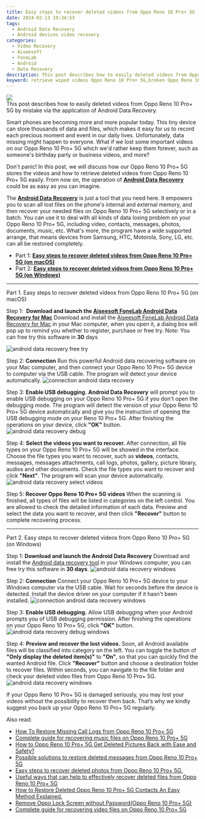 ```yaml
---
title: Easy steps to recover deleted videos from Oppo Reno 10 Pro+ 5G
date: 2024-02-13 19:34:53
tags: 
  - Android Data Recovery
  - Android devices video recovery
categories: 
  - Video Recovery
  - Aiseesoft
  - FoneLab
  - Android
  - Data Recovery
description: This post describes how to easily deleted videos from Oppo Reno 10 Pro+ 5G by mistake via the application of Android Data Recovery.
keyword: retrieve wiped videos Oppo Reno 10 Pro+ 5G,broken Oppo Reno 10 Pro+ 5G videos recovery solution,restore deleted videos on Oppo Reno 10 Pro+ 5G,Oppo Reno 10 Pro+ 5G videos recovery,undeleted videos from Oppo Reno 10 Pro+ 5G,recover lost videos from Oppo Reno 10 Pro+ 5G,Oppo Reno 10 Pro+ 5G deleted video,video disappear Oppo Reno 10 Pro+ 5G,Oppo Reno 10 Pro+ 5G issues with video deleted,how can i find my deleted video Oppo Reno 10 Pro+ 5G,how do i recover video on Oppo Reno 10 Pro+ 5G,Oppo Reno 10 Pro+ 5G data recovery
---
```


<img src="https://img0mobiles.techidaily.com/images/best-assets/devices/oppo/oppo-reno-10-proplus-5g/1.jpg" class="atpl-imgstyle"  />

<div class="atpl-content atpl-for-fonelab-android recover-video">

<div class="atpl-post-description-part-1">
This post describes how to easily deleted videos from Oppo Reno 10 Pro+ 5G by mistake via the application of Android Data Recovery.
</div>

<div class="atpl-post-description-part-2">
<div class="tpl-content-sub-paragraph-normal">
    <p>
        Smart phones are becoming more and more popular today. This tiny device can store thousands of data and files, which makes it easy for us to record each precious moment and event in our daily lives. Unfortunately, data missing might happen to everyone. What if we lost some important videos on our Oppo Reno 10 Pro+ 5G which we'd rather keep them forever, such as someone's birthday party or business videos, and more?
    </p>
    <p>
        Don't panic! In this post, we will discuss how our Oppo Reno 10 Pro+ 5G stores the videos and how to retrieve deleted videos from Oppo Reno 10 Pro+ 5G easily. From now on, the operation of <a href="https://tools.techidaily.com/aiseesoft-android-data-recovery/" target="_blank" rel="noopener"><strong>Android Data Recovery</strong></a> could be as easy as you can imagine.
    </p>
</div>
</div>

<div class="atpl-post-description-part-3">
<div class="tpl-content-sub-paragraph-normal">
    <p>
        The <a href="https://tools.techidaily.com/aiseesoft-android-data-recovery/" target="_blank" rel="noopener"><strong>Android Data Recovery</strong></a> is just a tool that you need here. It empowers you to scan all lost files on the phone's internal and external memory, and then recover your needed files on Oppo Reno 10 Pro+ 5G selectively or in a batch. You can use it to deal with all kinds of data losing problem on your Oppo Reno 10 Pro+ 5G, including video, contacts, messages, photos, documents, music, etc. What's more, the program have a wide supported arrange, that means devices from Samsung, HTC, Motorola, Sony, LG, etc. can all be restored completely.
    </p>
</div>
</div>

<ul>
  <li>Part 1: <strong><a href="#p1"> Easy steps to recover deleted videos from Oppo Reno 10 Pro+ 5G  (on macOS)</a></strong></li>
  <li>Part 2: <strong><a href="#p2"> Easy steps to recover deleted videos from Oppo Reno 10 Pro+ 5G  (on Windows)</a></strong></li>
</ul>

<!-- Part 1 -->
<a id="p1" name="p1" ></a><hr>

<div>
  <span class="atpl-step-part-style">Part 1. Easy steps to recover deleted videos from Oppo Reno 10 Pro+ 5G (on macOS)</span>
</div>  

<span class="atpl-stepstyle-a"><span>Step 1: </span></span> <strong>Download and launch the <a href="https://tools.techidaily.com/aiseesoft-android-data-recovery-for-mac/" target="_blank" rel="noopener">Aiseesoft FoneLab Android Data Recovery for Mac</a></strong>
Download and install the <a href="https://tools.techidaily.com/aiseesoft-android-data-recovery-for-mac/" target="_blank" rel="noopener">Aiseesoft FoneLab Android Data Recovery for Mac</a> in your Mac computer, when you open it, a dialog box will pop up to remind you whether to register, purchase or free try.
Note: You can free try this software in <strong>30</strong> days

<img src="https://tools.techidaily.com/images/apps/aiseesoft/android-data-recovery/mac-free-try.png" class="atpl-imgstyle" alt="android data recovery free try" />

<span class="atpl-stepstyle-a"><span>Step 2: </span></span> <strong>Connection</strong>
Run this powerful Android data recovering software on your Mac computer, and then connect your Oppo Reno 10 Pro+ 5G device to computer via the USB cable. The program will detect your device automatically.
<img src="https://tools.techidaily.com/images/apps/aiseesoft/android-data-recovery/mac-connection-interface.jpg" class="atpl-imgstyle" alt="connection android data recovery" />

<span class="atpl-stepstyle-a"><span>Step 3: </span></span> <strong>Enable USB debugging.</strong>
<strong>Android Data Recovery</strong> will prompt you to enable USB debugging on your Oppo Reno 10 Pro+ 5G if you don't open the debugging mode. The program will detect the version of your Oppo Reno 10 Pro+ 5G device automatically and give you the instruction of opening the USB debugging mode on your Reno 10 Pro+ 5G. After finishing the operations on your device, click <strong>"OK"</strong> button.
<img src="https://tools.techidaily.com/images/apps/aiseesoft/android-data-recovery/mac-android-usb-debug.jpg"  class="atpl-imgstyle" alt="android data recovery debug" />

<span class="atpl-stepstyle-a"><span>Step 4: </span></span> <strong>Select the videos you want to recover.</strong>
After connection, all file types on your Oppo Reno 10 Pro+ 5G will be showed in the interface. Choose the file types you want to recover, such as <strong>videos</strong>, contacts, messages, messages attachments, call logs, photos, gallery, picture library,  audios and other documents. Check the file types you want to recover and click <b>"Next"</b>. The program will scan your device automatically.
<img src="https://tools.techidaily.com/images/apps/aiseesoft/android-data-recovery/mac-choose-type-videos.jpg" class="atpl-imgstyle" alt="android data recovery select videos" />

<span class="atpl-stepstyle-a"><span>Step 5: </span></span> <strong>Recover Oppo Reno 10 Pro+ 5G videos</strong>
When the scanning is finished, all types of files will be listed in categories on the left control. You are allowed to check the detailed information of each data. Preview and select the data you want to recover, and then click <b>"Recover"</b> button to complete recovering process.


<a id="p2" name="p2"></a><hr>

<!-- Part 2 -->
<div>
<span class="atpl-step-part-style">Part 2. Easy steps to recover deleted videos from Oppo Reno 10 Pro+ 5G (on Windows)</span>
</div>

<span class="atpl-stepstyle-a"><span>Step 1: </span></span> <strong>Download and launch the Android Data Recovery</strong>
Download and install the <a href="https://tools.techidaily.com/aiseesoft-android-data-recovery-for-win/" target="_blank" rel="noopener">Android data recovery tool</a> in your Windows computer, you can free try this software in <b>30 days</b>.
<img src="https://tools.techidaily.com/images/apps/aiseesoft/android-data-recovery/win-start-interface.png"  class="atpl-imgstyle" alt="android data recovery windows" />

<span class="atpl-stepstyle-a"><span>Step 2: </span></span> <strong>Connection</strong>
Connect your Oppo Reno 10 Pro+ 5G device to your Windows computer via the USB cable. Wait for seconds before the device is detected. Install the device driver on your computer if it hasn't been installed.
<img src="https://tools.techidaily.com/images/apps/aiseesoft/android-data-recovery/win-connection-interface.png" class="atpl-imgstyle" alt="connection android data recovery windows" />

<span class="atpl-stepstyle-a"><span>Step 3: </span></span> <strong>Enable USB debugging.</strong>
Allow USB debugging when your Android prompts you of USB debugging permission. After finishing the operations on your Oppo Reno 10 Pro+ 5G, click <b>"OK"</b> button.
<img src="https://tools.techidaily.com/images/apps/aiseesoft/android-data-recovery/win-android-usb-debug.png" class="atpl-imgstyle" alt="android data recovery debug windows" />

<span class="atpl-stepstyle-a"><span>Step 4: </span></span> <strong>Preview and recover the lost videos.</strong>
Soon, all Android available files will be classified into category on the left. You can toggle the button of <b>"Only display the deleted item(s)"</b> to <b>"On"</b>, so that you can quickly find the wanted Android file. Click <b>"Recover"</b> button and choose a destination folder to recover files. Within seconds, you can navigate to the file folder and check your deleted video files from Oppo Reno 10 Pro+ 5G.
<img src="https://tools.techidaily.com/images/apps/aiseesoft/android-data-recovery/win-recover-videos.jpg" class="atpl-imgstyle" alt="android data recovery windows" />

<div class="atpl-post-description-part-4">
<div class="tpl-content-sub-paragraph-normal">
    <p>
        If your Oppo Reno 10 Pro+ 5G is damaged seriously, you may lost your videos without the possibility to recover them back. That’s why we kindly suggest you back up your Oppo Reno 10 Pro+ 5G regularly.
    </p>
</div>
</div>

<ins class="adsbygoogle"
     style="display:block"
     data-ad-client="ca-pub-7571918770474297"
     data-ad-slot="8358498916"
     data-ad-format="auto"
     data-full-width-responsive="true"></ins>

<span class="atpl-alsoreadstyle">Also read:</span>
<div><ul>
<li><a href="/how-to-restore-missing-call-logs-from-oppo-reno-10-proplus-5g-by-fonelab-android-recover-call-logs/" target="_blank" rel="noopener"><u>How To  Restore Missing Call Logs from Oppo Reno 10 Pro+ 5G</u></a></li>
<li><a href="/complete-guide-for-recovering-music-files-on-oppo-reno-10-proplus-5g-by-fonelab-android-recover-music/" target="_blank" rel="noopener"><u>Complete guide for recovering music files on Oppo Reno 10 Pro+ 5G</u></a></li>
<li><a href="/how-to-oppo-reno-10-proplus-5g-get-deleted-pictures-back-with-ease-and-safety-by-fonelab-android-recover-pictures/" target="_blank" rel="noopener"><u>How to Oppo Reno 10 Pro+ 5G Get Deleted Pictures Back with Ease and Safety?</u></a></li>
<li><a href="/possible-solutions-to-restore-deleted-messages-from-oppo-reno-10-proplus-5g-by-fonelab-android-recover-messages/" target="_blank" rel="noopener"><u>Possible solutions to restore deleted messages from Oppo Reno 10 Pro+ 5G</u></a></li>
<li><a href="/easy-steps-to-recover-deleted-photos-from-oppo-reno-10-proplus-5g-by-fonelab-android-recover-photos/" target="_blank" rel="noopener"><u>Easy steps to recover deleted photos from Oppo Reno 10 Pro+ 5G.</u></a></li>
<li><a href="/useful-ways-that-can-help-to-effectively-recover-deleted-files-from-oppo-reno-10-proplus-5g-by-fonelab-android-recover-data/" target="_blank" rel="noopener"><u>Useful ways that can help to effectively recover deleted files from Oppo Reno 10 Pro+ 5G</u></a></li>
<li><a href="/how-to-restore-deleted-oppo-reno-10-proplus-5g-contacts-an-easy-method-explained-by-fonelab-android-recover-contacts/" target="_blank" rel="noopener"><u>How to Restore Deleted Oppo Reno 10 Pro+ 5G Contacts  An Easy Method Explained.</u></a></li>
<li><a href="/remove-oppo-lock-screen-without-password-oppo-reno-10-proplus-5g-by-drfone-android-unlock-android-unlock/" target="_blank" rel="noopener"><u>Remove Oppo Lock Screen without Password(Oppo Reno 10 Pro+ 5G)</u></a></li>
<li><a href="/complete-guide-for-recovering-video-files-on-oppo-reno-10-proplus-5g-by-fonelab-android-recover-video/" target="_blank" rel="noopener"><u>Complete guide for recovering video files on Oppo Reno 10 Pro+ 5G</u></a></li>
</ul></div>

</div>
